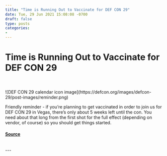 ```yaml
---
title: "Time is Running Out to Vaccinate for DEF CON 29"
date: Tue, 29 Jun 2021 15:08:08 -0700
draft: false
type: posts
categories: 
- 
---
```

# Time is Running Out to Vaccinate for DEF CON 29

<br/>

<br/>
![DEF CON 29 calendar icon image](https://defcon.org/images/defcon-29/post-images/reminder.png)  

Friendly reminder - if you’re planning to get vaccinated in order to join us for DEF CON 29 in Vegas, there’s only about 5 weeks left until the con. You need about that long from the first shot for the full effect (depending on vendor, of course) so you should get things started.

#### [Source](https://defcon.org/html/defcon-29/dc-29-index.html)

<br/>
---
